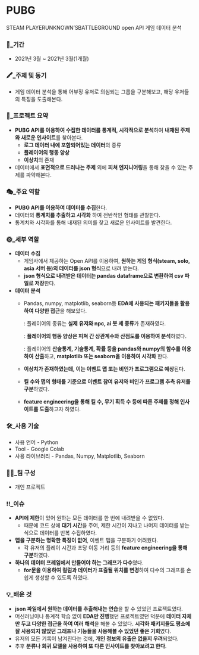 # PUBG

STEAM PLAYERUNKNOWN’SBATTLEGROUND open API 게임 데이터 분석

### 📆_기간

- 2021년 3월 ~ 2021년 3월(1개월)

### 🖍_주제 및 동기

- 게임 데이터 분석을 통해 어뷰징 유저로 의심되는 그룹을 구분해보고, 해당 유저들의 특징을 도출해본다.

### 📃_프로젝트 요약

- **PUBG API를 이용하여 수집한 데이터를 통계적, 시각적으로 분석**하여 **내재된 주제와 새로운 인사이트**를 찾아본다.
    - **로그 데이터 내에 포함되어있는 데이터**의 종류
    - **플레이어의 행동 양상**
    - **이상치**의 존재
- 데이터에서 **표면적으로 드러나는 주제** 외에 **피쳐 엔지니어링**을 통해 찾을 수 있는 주제를 파악해본다.

### 🎭_주요 역할

- **PUBG API를 이용하여 데이터를 수집**한다.
- 데이터의 **통계치를 추출하고 시각화** 하여 전반적인 형태를 관찰한다.
- 통계치와 시각화를 통해 내재된 의미를 찾고 새로운 인사이트를 발견한다.

### 🌞_세부 역할

- **데이터 수집**
    - 게임사에서 제공하는 Open API를 이용하여, **원하는 게임 형식(steam, solo, asia 서버 등)의 데이터를 json 형식**으로 내려 받는다.
    - **json 형식으로 내려받은 데이터는 pandas dataframe으로 변환하여 csv 파일로 저장**한다.
- **데이터 분석**
    - Pandas, numpy, matplotlib, seaborn등 **EDA에 사용되는 패키지들을 활용하여 다양한 접근**을 해보았다.
        
        : 플레이어의 종류는 **실제 유저와 npc, ai 봇 세 종류**가 존재하였다.
        
        : **플레이어의 행동 양상은 피쳐 간 상관계수와 산점도를 이용하여 분석**하였다.
        
        : 플레이어의 **산술통계, 기술통계, 확률 등을 pandas와 numpy의 함수를 이용하여 산출**하고, **matplotlib 또는 seaborn을 이용하여 시각화** 한다.
        
    - **이상치가 존재하였는데, 이는 이벤트 맵 또는 비인가 프로그램으로 예상**된다.
    - **킬 수와 맵의 형태를 기준으로 이벤트 참여 유저와 비인가 프로그램 추측 유저를 구분**하였다.
    - **feature engineering을 통해 킬 수, 무기 획득 수 등에 따른 주제를 정해 인사이트를 도출**하고자 하였다.

### 🛠_사용 기술

- 사용 언어 - Python
- Tool - Google Colab
- 사용 라이브러리 - Pandas, Numpy, Matplotlib, Seaborn

### 🚣‍♀️_팀 구성

- 개인 프로젝트

### ‼_이슈

- **API에 제한**이 있어 원하는 모든 데이터를 한 번에 내려받을 수 없었다.
    - 때문에 코드 상에 **대기 시간**을 주어, 제한 시간이 지나고 나머지 데이터를 받는 식으로 데이터를 반복 수집하였다.
- **맵을 구분하는 명확한 특징이 없어**, 이벤트 맵을 구분하기 어려웠다.
    - 각 유저의 플레이 시간과 초당 이동 거리 등의 **feature engineering을 통해 구분**하였다.
- **하나의 데이터 프레임에서 만들어야 하는 그래프가 다수**였다.
    - **for문을 이용하여 컬럼과 데이터가 표출될 위치를 변경**하여 다수의 그래프를 손쉽게 생성할 수 있도록 하였다.

### 💡_배운 것

- **json 파일에서 원하는 데이터를 추출해내는 연습**을 할 수 있었던 프로젝트였다.
- 머신러닝이나 통계적 학습 없이 **EDA만 진행**했던 프로젝트였던 덕분에 **데이터 자체만 두고 다양한 접근을 하여 여러 해석**을 해볼 수 있었다. **시각화 패키지들도 평소에 잘 사용되지 않았던 그래프나 기능들을 사용해볼 수 있었던 좋은 기회**였다.
- 유저의 모든 기록이 남겨진다는 것에, **개인 정보의 유출은 없을지 우려**되었다.
- 추후 **분류나 회귀 모델을 사용하여 또 다른 인사이트를 찾아보려고 한다**.

